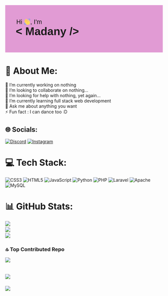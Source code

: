 <img src="https://github.com/Mada-ny/Mada-ny/blob/main/index.png" alt="banner that says Madany - software developer">

# 💫 About Me:
🔭 I’m currently working on nothing<br>👯 I’m looking to collaborate on nothing...<br>🤝 I’m looking for help with nothing, yet again...<br>🌱 I’m currently learning full stack web development<br>💬 Ask me about anything you want<br>⚡ Fun fact : I can dance too :D


## 🌐 Socials:
[![Discord](https://img.shields.io/badge/Discord-%237289DA.svg?logo=discord&logoColor=white)](https://discord.gg/moon_on_dany) [![Instagram](https://img.shields.io/badge/Instagram-%23E4405F.svg?logo=Instagram&logoColor=white)](https://instagram.com/moon_on_dany) 

# 💻 Tech Stack:
![CSS3](https://img.shields.io/badge/css3-%231572B6.svg?style=for-the-badge&logo=css3&logoColor=white) ![HTML5](https://img.shields.io/badge/html5-%23E34F26.svg?style=for-the-badge&logo=html5&logoColor=white) ![JavaScript](https://img.shields.io/badge/javascript-%23323330.svg?style=for-the-badge&logo=javascript&logoColor=%23F7DF1E) ![Python](https://img.shields.io/badge/python-3670A0?style=for-the-badge&logo=python&logoColor=ffdd54) ![PHP](https://img.shields.io/badge/php-%23777BB4.svg?style=for-the-badge&logo=php&logoColor=white) ![Laravel](https://img.shields.io/badge/laravel-%23FF2D20.svg?style=for-the-badge&logo=laravel&logoColor=white) ![Apache](https://img.shields.io/badge/apache-%23D42029.svg?style=for-the-badge&logo=apache&logoColor=white) ![MySQL](https://img.shields.io/badge/mysql-4479A1.svg?style=for-the-badge&logo=mysql&logoColor=white)
# 📊 GitHub Stats:
![](https://github-readme-stats.vercel.app/api?username=Mada-ny&theme=nord&hide_border=true&include_all_commits=true&count_private=false)<br/>
![](https://github-readme-streak-stats.herokuapp.com/?user=Mada-ny&theme=nord&hide_border=true)<br/>
![](https://github-readme-stats.vercel.app/api/top-langs/?username=Mada-ny&theme=nord&hide_border=true&include_all_commits=true&count_private=false&layout=compact)

### 🔝 Top Contributed Repo
![](https://github-contributor-stats.vercel.app/api?username=Mada-ny&limit=5&theme=nord&combine_all_yearly_contributions=true)
  
![](https://quotes-github-readme.vercel.app/api?type=horizontal&theme=tokyonight)
---
[![](https://visitcount.itsvg.in/api?id=Mada-ny&icon=2&color=5)](https://visitcount.itsvg.in)

<!-- Proudly created with GPRM ( https://gprm.itsvg.in ) -->
